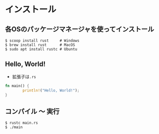# インストール

## 各OSのパッケージマネージャを使ってインストール

```shell
$ scoop install rust     # Windows
$ brew install rust      # MacOS
$ sudo apt install rustc # Ubuntu
```

## Hello, World!

+ 拡張子は`.rs`

```rust
fn main() {
        println!("Hello, World!");
}
```

## コンパイル ～ 実行

```shell
$ rustc main.rs
$ ./main
```




